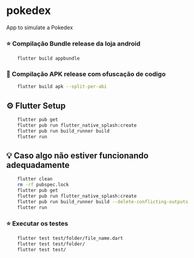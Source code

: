 # pokedex

App to simulate a Pokedex

### :star: Compilação Bundle release da loja android

```sh
    flutter build appbundle
```

### :star2: Compilação APK release com ofuscação de codigo

```sh
    flutter build apk --split-per-abi
```

## :gear: Flutter Setup
```sh
    flutter pub get
    flutter pub run flutter_native_splash:create
    flutter pub run build_runner build
    flutter run
```

## :bulb: Caso algo não estiver funcionando adequadamente
```sh
    flutter clean
    rm -rf pubspec.lock
    flutter pub get
    flutter pub run flutter_native_splash:create
    flutter pub run build_runner build --delete-conflicting-outputs
    flutter run
```

### :star: Executar os testes

```sh
    flutter test test/folder/file_name.dart
    flutter test test/folder/
    flutter test test/
```
